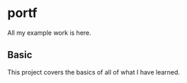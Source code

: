 # portf
All my example work is here. 

## Basic
This project covers the basics of all of what I have learned. 
